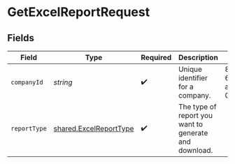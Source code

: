 # GetExcelReportRequest


## Fields

| Field                                                                   | Type                                                                    | Required                                                                | Description                                                             | Example                                                                 |
| ----------------------------------------------------------------------- | ----------------------------------------------------------------------- | ----------------------------------------------------------------------- | ----------------------------------------------------------------------- | ----------------------------------------------------------------------- |
| `companyId`                                                             | *string*                                                                | :heavy_check_mark:                                                      | Unique identifier for a company.                                        | 8a210b68-6988-11ed-a1eb-0242ac120002                                    |
| `reportType`                                                            | [shared.ExcelReportType](../../../sdk/models/shared/excelreporttype.md) | :heavy_check_mark:                                                      | The type of report you want to generate and download.                   |                                                                         |